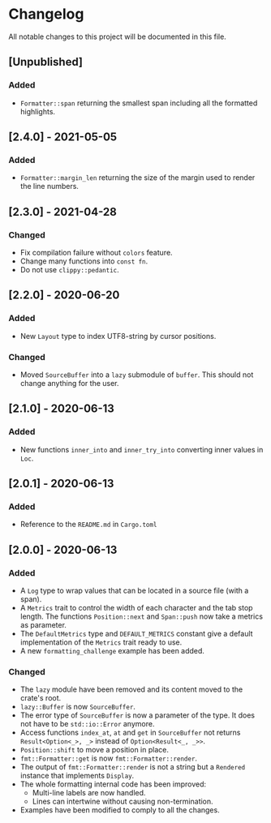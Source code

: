 # Changelog

All notable changes to this project will be documented in this file.

## [Unpublished]

### Added
- `Formatter::span` returning the smallest span including all the formatted highlights.

## [2.4.0] - 2021-05-05

### Added
- `Formatter::margin_len` returning the size of the margin used to render the line numbers.

## [2.3.0] - 2021-04-28

### Changed
- Fix compilation failure without `colors` feature.
- Change many functions into `const fn`.
- Do not use `clippy::pedantic`.

## [2.2.0] - 2020-06-20

### Added
- New `Layout` type to index UTF8-string by cursor positions.

### Changed
- Moved `SourceBuffer` into a `lazy` submodule of `buffer`.
  This should not change anything for the user.

## [2.1.0] - 2020-06-13

### Added
- New functions `inner_into` and `inner_try_into` converting inner values in `Loc`.

## [2.0.1] - 2020-06-13

### Added
- Reference to the `README.md` in `Cargo.toml`

## [2.0.0] - 2020-06-13

### Added
- A `Log` type to wrap values that can be located in a source file (with a span).
- A `Metrics` trait to control the width of each character and the tab stop length.
The functions `Position::next` and `Span::push` now take a metrics as parameter.
- The `DefaultMetrics` type and `DEFAULT_METRICS` constant give a default implementation of the `Metrics` trait ready to use.
- A new `formatting_challenge` example has been added.

### Changed
- The `lazy` module have been removed and its content moved to the crate's root.
- `lazy::Buffer` is now `SourceBuffer`.
- The error type of `SourceBuffer` is now a parameter of the type.
It does not have to be `std::io::Error` anymore.
- Access functions `index_at`, `at` and `get` in `SourceBuffer` not returns
`Result<Option<_>, _>` instead of `Option<Result<_, _>>`.
- `Position::shift` to move a position in place.
- `fmt::Formatter::get` is now `fmt::Formatter::render`.
- The output of `fmt::Formatter::render` is not a string but a `Rendered` instance that implements `Display`.
- The whole formatting internal code has been improved:
	- Multi-line labels are now handled.
	- Lines can intertwine without causing non-termination.
- Examples have been modified to comply to all the changes.
